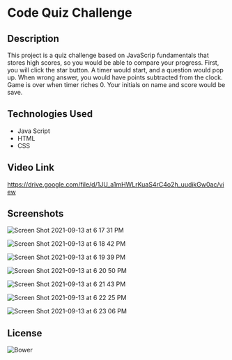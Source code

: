 # Code Quiz Challenge

## Description

This project is a quiz challenge based on JavaScrip fundamentals that stores high scores, so you would be able to compare your progress.  First, you will click the star button. A timer would start, and a question would pop up. When wrong answer, you would have points subtracted from the clock. Game is over when timer riches 0. Your initials on name and score would be save.

## Technologies Used

* Java Script
* HTML
* CSS

## Video Link

https://drive.google.com/file/d/1JU_a1mHWLrKuaS4rC4o2h_uudikGw0ac/view

## Screenshots
![Screen Shot 2021-09-13 at 6 17 31 PM](https://user-images.githubusercontent.com/69886471/133170623-44f8cfd0-530b-4872-9080-412e97f5ab14.png)


![Screen Shot 2021-09-13 at 6 18 42 PM](https://user-images.githubusercontent.com/69886471/133170690-a2d4cc67-513b-4f6d-9889-894e8c108cde.png)

![Screen Shot 2021-09-13 at 6 19 39 PM](https://user-images.githubusercontent.com/69886471/133170703-3ef0674a-34f6-457a-8eb6-087d712d488b.png)

![Screen Shot 2021-09-13 at 6 20 50 PM](https://user-images.githubusercontent.com/69886471/133170732-c3aa8358-f36e-460b-bbac-6771a02bdfb7.png)

![Screen Shot 2021-09-13 at 6 21 43 PM](https://user-images.githubusercontent.com/69886471/133170787-ee60c653-e9e4-4f59-bc4e-4170be7b1f05.png)

![Screen Shot 2021-09-13 at 6 22 25 PM](https://user-images.githubusercontent.com/69886471/133170834-e63b1c64-76b1-4f40-a786-08dc7aa5ca75.png)

![Screen Shot 2021-09-13 at 6 23 06 PM](https://user-images.githubusercontent.com/69886471/133170877-92123efd-5f6d-4272-9edf-528363c62e6b.png)



## License

![Bower](https://img.shields.io/bower/l/MI)
